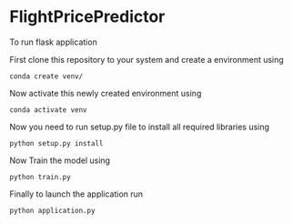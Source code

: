 # FlightPricePredictor

To run flask application

First clone this repository to your system and create a environment using

```
conda create venv/
```
Now activate this newly created environment using

```
conda activate venv
```
Now you need to run setup.py file to install all required libraries using

```
python setup.py install 
```
Now Train the model using
```
python train.py
```
Finally to launch the application run
```
python application.py
```
